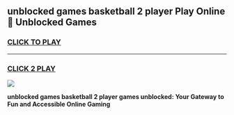 
## unblocked games basketball 2 player Play Online 👋 Unblocked Games
<h3>
<a href="https://premium.freeplayer.one?title=unblocked_games_basketball_2_player&ref=19F">CLICK TO PLAY</a></h3>
<hr>

<h3>
<a href="https://premium.freeplayer.one?title=unblocked_games_basketball_2_player&ref=19F">CLICK 2 PLAY</a>
  
</h3>

<a href="https://premium.freeplayer.one?title=unblocked_games_basketball_2_player&ref=19F"><img src="https://clearcache.store/games.png"></a>


**unblocked games basketball 2 player games unblocked: Your Gateway to Fun and Accessible Online Gaming**
